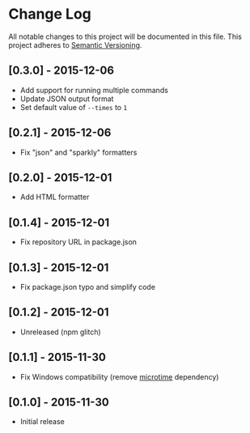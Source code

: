 # Change Log
All notable changes to this project will be documented in this file.
This project adheres to [Semantic Versioning](http://semver.org/).

## [0.3.0] - 2015-12-06
- Add support for running multiple commands
- Update JSON output format
- Set default value of `--times` to `1`

## [0.2.1] - 2015-12-06
- Fix "json" and "sparkly" formatters

## [0.2.0] - 2015-12-01
- Add HTML formatter

## [0.1.4] - 2015-12-01
- Fix repository URL in package.json

## [0.1.3] - 2015-12-01
- Fix package.json typo and simplify code

## [0.1.2] - 2015-12-01
- Unreleased (npm glitch)

## [0.1.1] - 2015-11-30
- Fix Windows compatibility (remove [microtime][microtime] dependency)

## [0.1.0] - 2015-11-30
- Initial release

[microtime]: https://github.com/wadey/node-microtime
